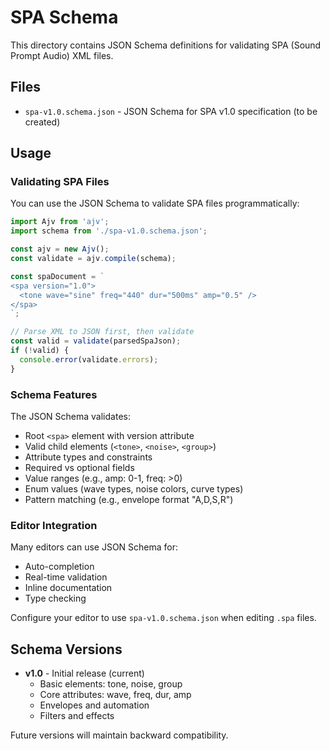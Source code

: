 # SPA Schema

This directory contains JSON Schema definitions for validating SPA (Sound Prompt Audio) XML files.

## Files

- `spa-v1.0.schema.json` - JSON Schema for SPA v1.0 specification (to be created)

## Usage

### Validating SPA Files

You can use the JSON Schema to validate SPA files programmatically:

```javascript
import Ajv from 'ajv';
import schema from './spa-v1.0.schema.json';

const ajv = new Ajv();
const validate = ajv.compile(schema);

const spaDocument = `
<spa version="1.0">
  <tone wave="sine" freq="440" dur="500ms" amp="0.5" />
</spa>
`;

// Parse XML to JSON first, then validate
const valid = validate(parsedSpaJson);
if (!valid) {
  console.error(validate.errors);
}
```

### Schema Features

The JSON Schema validates:
- Root `<spa>` element with version attribute
- Valid child elements (`<tone>`, `<noise>`, `<group>`)
- Attribute types and constraints
- Required vs optional fields
- Value ranges (e.g., amp: 0-1, freq: >0)
- Enum values (wave types, noise colors, curve types)
- Pattern matching (e.g., envelope format "A,D,S,R")

### Editor Integration

Many editors can use JSON Schema for:
- Auto-completion
- Real-time validation
- Inline documentation
- Type checking

Configure your editor to use `spa-v1.0.schema.json` when editing `.spa` files.

## Schema Versions

- **v1.0** - Initial release (current)
  - Basic elements: tone, noise, group
  - Core attributes: wave, freq, dur, amp
  - Envelopes and automation
  - Filters and effects

Future versions will maintain backward compatibility.